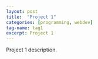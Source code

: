 ```yaml
---
layout: post
title:  "Project 1"
categories: [programming, webdev]
tag-name: tag1
excerpt: Project 1
---
```

Project 1 description.